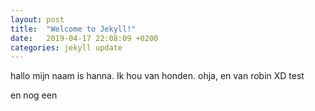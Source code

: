 ```yaml
---
layout: post
title:  "Welcome to Jekyll!"
date:   2019-04-17 22:08:09 +0200
categories: jekyll update
---
```

hallo mijn naam is hanna. Ik hou van honden. ohja, en van robin XD
test

en nog een